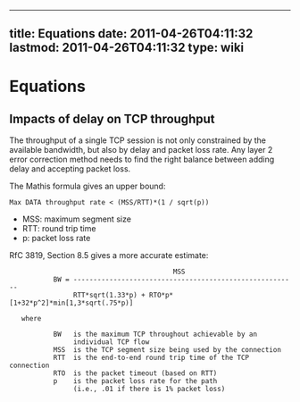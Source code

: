 
---
title: Equations
date: 2011-04-26T04:11:32
lastmod: 2011-04-26T04:11:32
type: wiki
---
Equations
=========

Impacts of delay on TCP throughput
----------------------------------

The throughput of a single TCP session is not only constrained by the
available bandwidth, but also by delay and packet loss rate. Any layer 2
error correction method needs to find the right balance between adding
delay and accepting packet loss.

The Mathis formula gives an upper bound:

    Max DATA throughput rate < (MSS/RTT)*(1 / sqrt(p))

-   MSS: maximum segment size
-   RTT: round trip time
-   p: packet loss rate

RfC 3819, Section 8.5 gives a more accurate estimate:

                                             MSS
               BW = --------------------------------------------------------
                    RTT*sqrt(1.33*p) + RTO*p*[1+32*p^2]*min[1,3*sqrt(.75*p)]

       where

               BW   is the maximum TCP throughout achievable by an
                    individual TCP flow
               MSS  is the TCP segment size being used by the connection
               RTT  is the end-to-end round trip time of the TCP connection
               RTO  is the packet timeout (based on RTT)
               p    is the packet loss rate for the path
                    (i.e., .01 if there is 1% packet loss)
